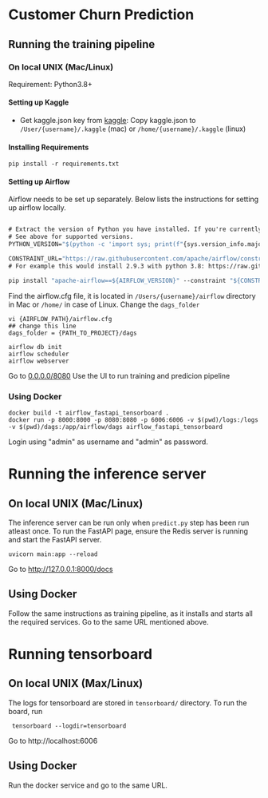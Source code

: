 # Customer Churn Prediction

## Running the training pipeline

### On local UNIX (Mac/Linux)
Requirement: Python3.8+

#### Setting up Kaggle
- Get kaggle.json key from [kaggle](https://www.kaggle.com/docs/api): Copy kaggle.json to ```/User/{username}/.kaggle``` (mac) or  ```/home/{username}/.kaggle``` (linux)

#### Installing Requirements
```pip install -r requirements.txt```

####  Setting up Airflow
Airflow needs to be set up separately. Below lists the instructions for setting up airflow locally.
```AIRFLOW_VERSION=2.9.3

# Extract the version of Python you have installed. If you're currently using a Python version that is not supported by Airflow, you may want to set this manually.
# See above for supported versions.
PYTHON_VERSION="$(python -c 'import sys; print(f"{sys.version_info.major}.{sys.version_info.minor}")')"

CONSTRAINT_URL="https://raw.githubusercontent.com/apache/airflow/constraints-${AIRFLOW_VERSION}/constraints-${PYTHON_VERSION}.txt"
# For example this would install 2.9.3 with python 3.8: https://raw.githubusercontent.com/apache/airflow/constraints-2.9.3/constraints-3.8.txt

pip install "apache-airflow==${AIRFLOW_VERSION}" --constraint "${CONSTRAINT_URL}"
```

Find the airflow.cfg file, it is located in ```/Users/{username}/airflow``` directory in Mac or ```/home/``` in case of Linux.
Change the ```dags_folder```

```
vi {AIRFLOW_PATH}/airflow.cfg
## change this line
dags_folder = {PATH_TO_PROJECT}/dags
```

```commandline
airflow db init
airflow scheduler
airflow webserver
```

Go to [0.0.0.0/8080](0.0.0.0/8080) 
Use the UI to run training and predicion pipeline

### Using Docker
```
docker build -t airflow_fastapi_tensorboard .
docker run -p 8000:8000 -p 8080:8080 -p 6006:6006 -v $(pwd)/logs:/logs -v $(pwd)/dags:/app/airflow/dags airflow_fastapi_tensorboard
```
Login using "admin" as username and "admin" as password.

# Running the inference server
## On local UNIX (Mac/Linux)
The inference server can be run only when ```predict.py``` step has been run atleast once.
To run the FastAPI page, ensure the Redis server is running and start the FastAPI server.
```commandline
uvicorn main:app --reload
```
Go to http://127.0.0.1:8000/docs

## Using Docker
Follow the same instructions as training pipeline, as it installs and starts all the required services. Go to the same URL mentioned above.

# Running tensorboard
## On local UNIX (Max/Linux)
The logs for tensorboard are stored in ```tensorboard/``` directory. To run the board, run
```commandline
 tensorboard --logdir=tensorboard
```
Go to http://localhost:6006
## Using Docker
Run the docker service and go to the same URL.